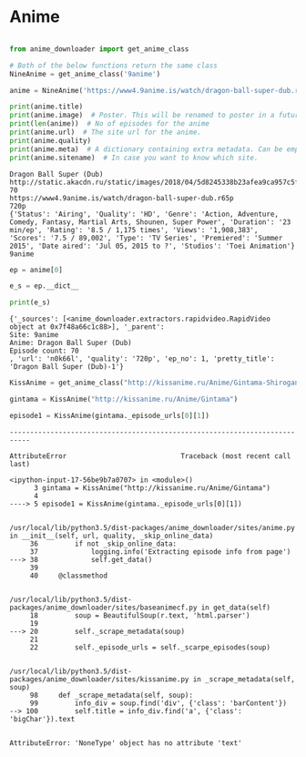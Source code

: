 # Anime

```python

from anime_downloader import get_anime_class

# Both of the below functions return the same class
NineAnime = get_anime_class('9anime')
```

```python
anime = NineAnime('https://www4.9anime.is/watch/dragon-ball-super-dub.r65p', quality='720p')

print(anime.title)
print(anime.image)  # Poster. This will be renamed to poster in a future release.
print(len(anime))  # No of episodes for the anime
print(anime.url)  # The site url for the anime.
print(anime.quality)
print(anime.meta)  # A dictionary containing extra metadata. Can be empty and can vary across sites.
print(anime.sitename)  # In case you want to know which site.

```

    Dragon Ball Super (Dub)
    http://static.akacdn.ru/static/images/2018/04/5d8245338b23afea9ca957c5f7d44f98.jpg
    70
    https://www4.9anime.is/watch/dragon-ball-super-dub.r65p
    720p
    {'Status': 'Airing', 'Quality': 'HD', 'Genre': 'Action, Adventure, Comedy, Fantasy, Martial Arts, Shounen, Super Power', 'Duration': '23 min/ep', 'Rating': '8.5 / 1,175 times', 'Views': '1,908,383', 'Scores': '7.5 / 89,002', 'Type': 'TV Series', 'Premiered': 'Summer 2015', 'Date aired': 'Jul 05, 2015 to ?', 'Studios': 'Toei Animation'}
    9anime

```python
ep = anime[0]
```

```python
e_s = ep.__dict__

print(e_s)
```

    {'_sources': [<anime_downloader.extractors.rapidvideo.RapidVideo object at 0x7f48a66c1c88>], '_parent':
    Site: 9anime
    Anime: Dragon Ball Super (Dub)
    Episode count: 70
    , 'url': 'n0k66l', 'quality': '720p', 'ep_no': 1, 'pretty_title': 'Dragon Ball Super (Dub)-1'}

```python
KissAnime = get_anime_class("http://kissanime.ru/Anime/Gintama-Shirogane-no-Tamashii-hen-2/Episode-354?id=147594&s=rapidvideo")

gintama = KissAnime("http://kissanime.ru/Anime/Gintama")

episode1 = KissAnime(gintama._episode_urls[0][1])

```

    ---------------------------------------------------------------------------

    AttributeError                            Traceback (most recent call last)

    <ipython-input-17-56be9b7a0707> in <module>()
          3 gintama = KissAnime("http://kissanime.ru/Anime/Gintama")
          4
    ----> 5 episode1 = KissAnime(gintama._episode_urls[0][1])


    /usr/local/lib/python3.5/dist-packages/anime_downloader/sites/anime.py in __init__(self, url, quality, _skip_online_data)
         36         if not _skip_online_data:
         37             logging.info('Extracting episode info from page')
    ---> 38             self.get_data()
         39
         40     @classmethod


    /usr/local/lib/python3.5/dist-packages/anime_downloader/sites/baseanimecf.py in get_data(self)
         18         soup = BeautifulSoup(r.text, 'html.parser')
         19
    ---> 20         self._scrape_metadata(soup)
         21
         22         self._episode_urls = self._scarpe_episodes(soup)


    /usr/local/lib/python3.5/dist-packages/anime_downloader/sites/kissanime.py in _scrape_metadata(self, soup)
         98     def _scrape_metadata(self, soup):
         99         info_div = soup.find('div', {'class': 'barContent'})
    --> 100         self.title = info_div.find('a', {'class': 'bigChar'}).text


    AttributeError: 'NoneType' object has no attribute 'text'
